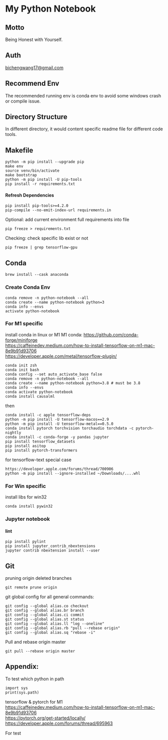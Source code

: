 # My Python Notebook
## Motto
Being Honest with Yourself.
## Auth
bichengwang17@gmail.com
## Recommend Env
The recommended running env is conda env to avoid some windows crash or compile issue.
## Directory Structure
In different directory, it would content specific readme file for different code tools.
## Makefile
```
python -m pip install --upgrade pip
make env
source venv/bin/activate
make bootstrap
python -m pip install -U pip-tools
pip install -r requirements.txt
```
#### Refresh Dependencies
```
pip install pip-tools>=4.2.0
pip-compile --no-emit-index-url requirements.in
```
Optional: add current environment full requirements into file
```
pip freeze > requirements.txt
```
Checking: check specific lib exist or not
```
pip freeze | grep tensorflow-gpu
```
## Conda
```
brew install --cask anaconda
```
### Create Conda Env
```
conda remove -n python-notebook --all
conda create --name python-notebook python=3
conda info --envs
activate python-notebook
```
### For M1 specific   
install conda in linux or M1
M1 conda: https://github.com/conda-forge/miniforge   
https://caffeinedev.medium.com/how-to-install-tensorflow-on-m1-mac-8e9b91d93706   
https://developer.apple.com/metal/tensorflow-plugin/   
```
conda init zsh
conda init bash
conda config --set auto_activate_base false
conda remove -n python-notebook --all
conda create --name python-notebook python=3.8 # must be 3.8
conda info --envs
conda activate python-notebook
conda install causalml
```
then   
```
conda install -c apple tensorflow-deps
python -m pip install -U tensorflow-macos==2.9
python -m pip install -U tensorflow-metal==0.5.0
conda install pytorch torchvision torchaudio torchdata -c pytorch-nightly
conda install -c conda-forge -y pandas jupyter
pip install tensorflow_datasets
pip install asitop
pip install pytorch-transformers
```
for tensorflow-text special case   
```
https://developer.apple.com/forums/thread/700906   
python -m pip install --ignore-installed ~/Downloads/....whl
```
### For Win specific
install libs for win32
```
conda install pywin32
```

### Jupyter notebook
#### lint
```
pip install pylint
pip install jupyter_contrib_nbextensions
jupyter contrib nbextension install --user

```
## Git
pruning origin deleted branches
```
git remote prune origin
```
git global config for all general commands:
```
git config --global alias.co checkout
git config --global alias.br branch
git config --global alias.ci commit
git config --global alias.st status
git config --global alias.ll "log --oneline"
git config --global alias.rb "pull --rebase origin"
git config --global alias.sq "rebase -i"
```
Pull and rebase origin master   
```
git pull --rebase origin master
```

## Appendix:   
To test which python in path
```
import sys
print(sys.path)
```

tensorflow & pytorch for M1   
https://caffeinedev.medium.com/how-to-install-tensorflow-on-m1-mac-8e9b91d93706   
https://pytorch.org/get-started/locally/   
https://developer.apple.com/forums/thread/695963   

For test
